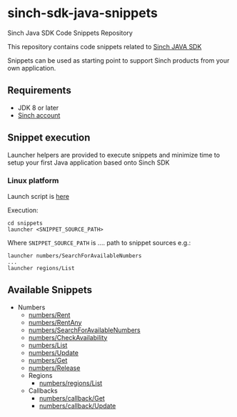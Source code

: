 # sinch-sdk-java-snippets
Sinch Java SDK Code Snippets Repository 

This repository contains code snippets related to [Sinch JAVA SDK](https://github.com/sinch/sinch-sdk-java)

Snippets can be used as starting point to support Sinch products from your own application.

## Requirements
- JDK 8 or later
- [Sinch account](https://dashboard.sinch.com)

## Snippet execution
Launcher helpers are provided to execute snippets and minimize time to setup your first Java application based onto Sinch SDK

### Linux platform
Launch script is [here](./snippets/launcher)

Execution:
```shell
cd snippets
launcher <SNIPPET_SOURCE_PATH>
```
Where `SNIPPET_SOURCE_PATH` is .... path to snippet sources
e.g.: 
```shell
launcher numbers/SearchForAvailableNumbers
...
launcher regions/List

```

## Available Snippets

- Numbers
  - [numbers/Rent](snippets/src/main/java/numbers/Rent.java)
  - [numbers/RentAny](snippets/src/main/java/numbers/RentAny.java) 
  - [numbers/SearchForAvailableNumbers](snippets/src/main/java/numbers/SearchForAvailableNumbers.java)
  - [numbers/CheckAvailability](snippets/src/main/java/numbers/CheckAvailability.java)
  - [numbers/List](snippets/src/main/java/numbers/List.java)
  - [numbers/Update](snippets/src/main/java/numbers/Update.java)
  - [numbers/Get](snippets/src/main/java/numbers/Get.java)
  - [numbers/Release](snippets/src/main/java/numbers/Release.java)
  - Regions
    - [numbers/regions/List](snippets/src/main/java/numbers/regions/List.java) 
  - Callbacks
     - [numbers/callback/Get](snippets/src/main/java/numbers/callback/Get.java)
     - [numbers/callback/Update](snippets/src/main/java/numbers/callback/Update.java)







